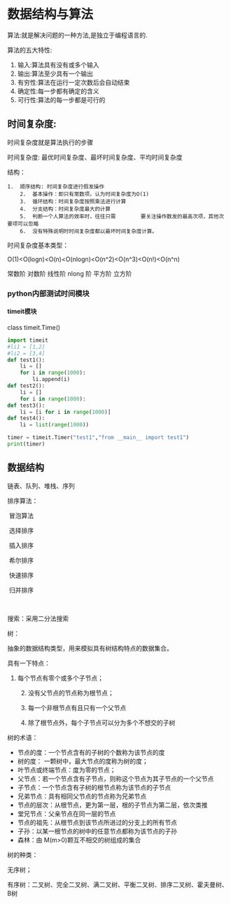 # 数据结构与算法

 算法:就是解决问题的一种方法,是独立于编程语言的.

算法的五大特性:

1. 输入:算法具有没有或多个输入
2. 输出:算法至少具有一个输出
3. 有穷性:算法在运行一定次数后会自动结束
4. 确定性:每一步都有确定的含义
5. 可行性:算法的每一步都是可行的

## 时间复杂度:

时间复杂度就是算法执行的步骤

时间复杂度: 最优时间复杂度、最坏时间复杂度、平均时间复杂度

结构：

 	1.  顺序结构: 时间复杂度进行假发操作
		2.  基本操作：即只有常数项，认为时间复杂度为O(1)
		3.  循环结构：时间复杂度按照乘法进行计算
		4.  分支结构：时间复杂度最大的计算
		5.  判断一个人算法的效率时，往往只需        要关注操作数发的最高次项，其他次要项可以忽略
		6.  没有特殊说明时时间复杂度都以最坏时间复杂度计算。

时间复杂度基本类型：

O(1)<O(logn)<O(n)<O(nlogn)<O(n^2)<O(n^3)<O(n!)<O(n^n)

常数阶 对数阶 线性阶 nlong 阶 平方阶 立方阶 

### python内部测试时间模块

#### timeit模块

class timeit.Time()

```python
import timeit
#li1 = [1,2]
#li2 = [3,4]
def test1():
    li = []
    for i in range(1000):
        li.append(i)
def test2():
    li = []
    for i in range(1000):
def test3():
    li = [i for i in range(1000)]
def test4():
    li = list(range(1000))

timer = timeit.Timer("test1","from __main__ import test1")
print(timer)

```

## 数据结构

链表、队列、堆栈、序列



排序算法：

​	冒泡算法

​	选择排序

​	插入排序

​	希尔排序

​	快速排序

​	归并排序

​	

搜索：采用二分法搜索



树：

抽象的数据结构类型，用来模拟具有树结构特点的数据集合。

具有一下特点：

 1. 每个节点有零个或多个子节点；

	2.  没有父节点的节点称为根节点；

	3.  每一个非根节点有且只有一个父节点

	4.  除了根节点外，每个子节点可以分为多个不想交的子树

     

树的术语：

 * 节点的度：一个节点含有的子树的个数称为该节点的度
 * 树的度： 一颗树中，最大节点的度称为树的度；
 * 叶节点或终端节点：度为零的节点；
 * 父节点：若一个节点含有子节点，则称这个节点为其子节点的一个父节点
 * 子节点：一个节点含有子树的根节点称为该节点的子节点
 * 兄弟节点：具有相同父节点的节点称为兄弟节点
 * 节点的层次：从根节点，更为第一层，根的子节点为第二层，依次类推
 * 堂兄节点：父亲节点在同一层的节点
 * 节点的祖先：从根节点到该节点所进过的分支上的所有节点
 * 子孙：以某一根节点的树中的任意节点都称为该节点的子孙
 * 森林：由 M(m>0)颗互不相交的树组成的集合

树的种类：

无序树；

有序树：二叉树、完全二叉树、满二叉树、平衡二叉树、排序二叉树、霍夫曼树、B树







​	

